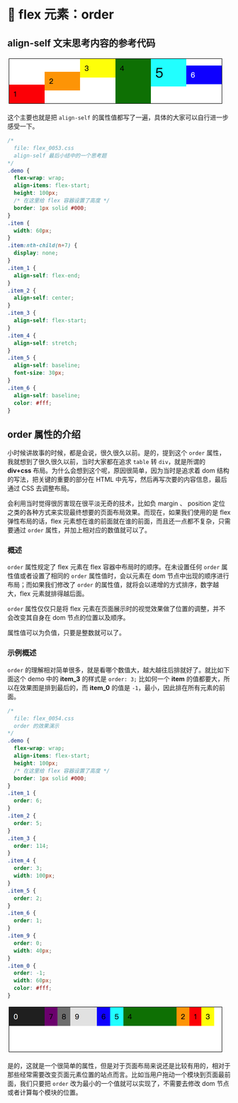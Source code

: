 # 📕 flex 元素：order

## align-self 文末思考内容的参考代码

<img src="image/02-11-04.png" style="zoom:50%;" />

这个主要也就是把 `align-self` 的属性值都写了一遍，具体的大家可以自行进一步感受一下。

```css
/*
  file: flex_0053.css
  align-self 最后小结中的一个思考题
*/
.demo {
  flex-wrap: wrap;
  align-items: flex-start;
  height: 100px;
  /* 在这里给 flex 容器设置了高度 */
  border: 1px solid #000;
}
.item {
  width: 60px;
}
.item:nth-child(n+7) {
  display: none;
}
.item_1 {
  align-self: flex-end;
}
.item_2 {
  align-self: center;
}
.item_3 {
  align-self: flex-start;
}
.item_4 {
  align-self: stretch;
}
.item_5 {
  align-self: baseline;
  font-size: 30px;
}
.item_6 {
  align-self: baseline;
  color: #fff;
}
```



## order 属性的介绍

小时候讲故事的时候，都是会说，很久很久以前。是的，提到这个 `order` 属性，我就想到了很久很久以前，当时大家都在追求 `table` 转 `div`，就是所谓的 **div+css** 布局。为什么会想到这个呢，原因很简单，因为当时是追求着 dom 结构的写法，把关键的重要的部分在 HTML 中先写，然后再写次要的内容信息，最后通过 CSS 去调整布局。

会利用当时觉得很厉害现在很平淡无奇的技术，比如负 margin 、 position 定位之类的各种方式来实现最终想要的页面布局效果。而现在，如果我们使用的是 flex 弹性布局的话，flex 元素想在谁的前面就在谁的前面，而且还一点都不复杂，只需要通过 `order` 属性，并加上相对应的数值就可以了。

### 概述

`order` 属性规定了 flex 元素在 flex 容器中布局时的顺序。在未设置任何 `order` 属性值或者设置了相同的 `order` 属性值时，会以元素在 dom 节点中出现的顺序进行布局；而如果我们修改了 `order` 的属性值，就将会以递增的方式排序，数字越大，flex 元素就排得越后面。

`order` 属性仅仅只是将 flex 元素在页面展示时的视觉效果做了位置的调整，并不会改变其自身在 dom 节点的位置以及顺序。

属性值可以为负值，只要是整数就可以了。



### 示例概述

`order` 的理解相对简单很多，就是看哪个数值大，越大越往后排就好了。就比如下面这个 demo 中的 **item_3** 的样式是 `order: 3;` 比如何一个 **item** 的值都要大，所以在效果图是排到最后的，而 **item_0** 的值是 `-1`，最小，因此排在所有元素的前面。

```css
/*
  file: flex_0054.css
  order 的效果演示
*/
.demo {
  flex-wrap: wrap;
  align-items: flex-start;
  height: 100px;
  /* 在这里给 flex 容器设置了高度 */
  border: 1px solid #000;
}
.item_1 {
  order: 6;
}
.item_2 {
  order: 5;
}
.item_3 {
  order: 114;
}
.item_4 {
  order: 3;
  width: 100px;
}
.item_5 {
  order: 2;
}
.item_6 {
  order: 1;
}
.item_9 {
  order: 0;
  width: 40px;
}
.item_0 {
  order: -1;
  width: 60px;
  color: #fff;
}
```

<img src="image/02-12-01.png" style="zoom:50%;" />

是的，这就是一个很简单的属性，但是对于页面布局来说还是比较有用的，相对于那些经常需要改变页面元素位置的站点而言。比如当用户拖动一个模块到页面最前面，我们只要把 `order` 改为最小的一个值就可以实现了，不需要去修改 dom 节点或者计算每个模块的位置。

